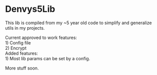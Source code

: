 # Denvys5Lib
This lib is compiled from my ~5 year old code to simplify and generalize utils in my projects.
 
Current approved to work features: \
    1) Config file \
    2) Encrypt \
Added features: \
    1) Most lib params can be set by a config. 

More stuff soon. 
